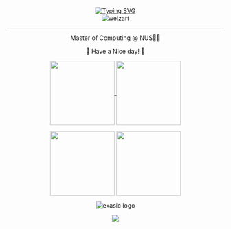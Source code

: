 <div align="center">
    <a href="https://git.io/typing-svg"><img src="https://readme-typing-svg.herokuapp.com?font=Fira+Code&size=30&pause=1000&center=true&vCenter=true&width=870&height=100&lines=Hello+World!;I'm+Ziang.;A+Software+Developer;A+Data+Engineer;A+Travler." alt="Typing SVG" /></a>
</div>
<div align="center">
    <img src="https://komarev.com/ghpvc/?username=weizart&label=Profile%20views&color=0e75b6&style=flat" alt="weizart" />
</div>
<hr>

<div align="center">
    <p>Master of Computing @ NUS👨‍🎓</p>
    <p>🌟 Have a Nice day! 🌟</p>
</div>

<p align="center">
  <a href="https://github.com/weizart">
    <img align="center"
         height="150em"
         src="https://github-readme-stats.vercel.app/api?username=Weizart&show_icons=true&include_all_commits=true&count_private=true&theme=transparent&hide=stars&hide_rank=true" />
  </a>
  <a href="https://github.com/weizart">
    <img align="center"
         height="150em"
         src="https://github-readme-stats.vercel.app/api/top-langs?username=Weizart&show_icons=true&include_all_commits=true&count_private=true&theme=transparent&layout=compact&hide=jupyter%20notebook,html" />
  </a>
</p>

<p align="center">
    <img align="center"
         height="150em"
         src="https://github-profile-summary-cards.vercel.app/api/cards/profile-details?username=weizart&theme=github" />
    <img align="center"
         height="150em"
         src="http://github-profile-summary-cards.vercel.app/api/cards/productive-time?username=weizart&theme=github&utcOffset=8" />
  </a>
</p>
  <!--
  <a href="https://github.com/TongWu">
    <img align="center"
         height="150em"
         src="https://github-readme-stats.vercel.app/api/wakatime?username=weizart&layout=default&theme=light&langs_count=10&count_private=true&include_all_commits=true" />
  </a>
-->
<p align="center">
  <img src="https://skillicons.dev/icons?i=python,java,mysql,postgresql,hadoop,spark,kafka,mongodb,matlab,pytorch,tensorflow,docker,postman,linux&theme=light" alt="exasic logo" />
</p>
<p align="center">
  <a href="https://github.com/weizart">
    <img
      align="center"
      src="https://github-profile-trophy.vercel.app/?username=weizart&theme=onedark&no-frame=true&row=1&&margin-w=20&no-bg=true"/>
  </a>
</a>
</p>
